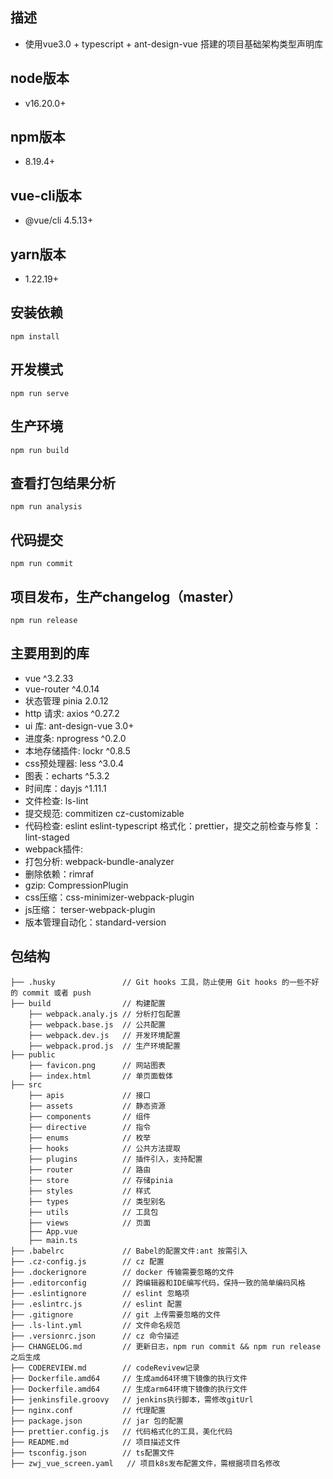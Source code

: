 ## 描述

- 使用vue3.0 + typescript + ant-design-vue 搭建的项目基础架构类型声明库

## node版本
- v16.20.0+

## npm版本
- 8.19.4+

## vue-cli版本
- @vue/cli 4.5.13+

## yarn版本
- 1.22.19+

## 安装依赖

```
npm install
```

## 开发模式

```
npm run serve
```

## 生产环境

```
npm run build
```

## 查看打包结果分析
  
``` 
npm run analysis
```

## 代码提交

``` 
npm run commit
```

## 项目发布，生产changelog（master）

``` 
npm run release
```

## 主要用到的库
- vue ^3.2.33
- vue-router ^4.0.14
- 状态管理 pinia 2.0.12
- http 请求: axios ^0.27.2
- ui 库: ant-design-vue 3.0+
- 进度条: nprogress ^0.2.0
- 本地存储插件: lockr ^0.8.5
- css预处理器: less ^3.0.4
- 图表：echarts ^5.3.2
- 时间库：dayjs ^1.11.1
- 文件检查: ls-lint
- 提交规范: commitizen cz-customizable
- 代码检查: eslint eslint-typescript 格式化：prettier，提交之前检查与修复：lint-staged
- webpack插件:
- 打包分析: webpack-bundle-analyzer
- 删除依赖：rimraf
- gzip: CompressionPlugin
- css压缩：css-minimizer-webpack-plugin
- js压缩： terser-webpack-plugin
- 版本管理自动化：standard-version

## 包结构
    ├── .husky               // Git hooks 工具，防止使用 Git hooks 的一些不好的 commit 或者 push
    ├── build                // 构建配置
        ├── webpack.analy.js // 分析打包配置
        ├── webpack.base.js  // 公共配置
        ├── webpack.dev.js   // 开发环境配置
        ├── webpack.prod.js  // 生产环境配置
    ├── public
        ├── favicon.png      // 网站图表
        ├── index.html       // 单页面载体
    ├── src
        ├── apis             // 接口
        ├── assets           // 静态资源
        ├── components       // 组件
        ├── directive        // 指令
        ├── enums            // 枚举
        ├── hooks            // 公共方法提取
        ├── plugins          // 插件引入，支持配置
        ├── router           // 路由
        ├── store            // 存储pinia
        ├── styles           // 样式
        ├── types            // 类型别名
        ├── utils            // 工具包
        ├── views            // 页面
        ├── App.vue        
        ├── main.ts         
    ├── .babelrc             // Babel的配置文件:ant 按需引入
    ├── .cz-config.js        // cz 配置
    ├── .dockerignore        // docker 传输需要忽略的文件
    ├── .editorconfig        // 跨编辑器和IDE编写代码，保持一致的简单编码风格
    ├── .eslintignore        // eslint 忽略项
    ├── .eslintrc.js         // eslint 配置
    ├── .gitignore           // git 上传需要忽略的文件
    ├── .ls-lint.yml         // 文件命名规范
    ├── .versionrc.json      // cz 命令描述
    ├── CHANGELOG.md         // 更新日志，npm run commit && npm run release之后生成
    ├── CODEREVIEW.md        // codeRevivew记录
    ├── Dockerfile.amd64     // 生成amd64环境下镜像的执行文件
    ├── Dockerfile.amd64     // 生成arm64环境下镜像的执行文件
    ├── jenkinsfile.groovy   // jenkins执行脚本，需修改gitUrl
    ├── nginx.conf           // 代理配置
    ├── package.json         // jar 包的配置
    ├── prettier.config.js   // 代码格式化的工具，美化代码
    ├── README.md            // 项目描述文件
    ├── tsconfig.json        // ts配置文件
    ├── zwj_vue_screen.yaml   // 项目k8s发布配置文件，需根据项目名修改
